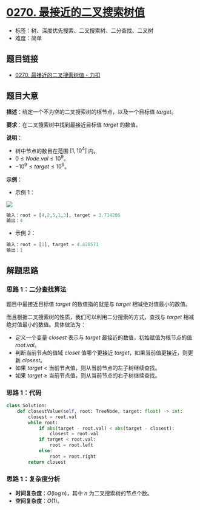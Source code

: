 # [0270. 最接近的二叉搜索树值](https://leetcode.cn/problems/closest-binary-search-tree-value/)

- 标签：树、深度优先搜索、二叉搜索树、二分查找、二叉树
- 难度：简单

## 题目链接

- [0270. 最接近的二叉搜索树值 - 力扣](https://leetcode.cn/problems/closest-binary-search-tree-value/)

## 题目大意

**描述**：给定一个不为空的二叉搜索树的根节点，以及一个目标值 $target$。

**要求**：在二叉搜索树中找到最接近目标值 $target$ 的数值。

**说明**：

-  树中节点的数目在范围 $[1, 10^4]$ 内。
- $0 \le Node.val \le 10^9$。
- $-10^9 \le target \le 10^9$。

**示例**：

- 示例 1：

![](https://assets.leetcode.com/uploads/2021/03/12/closest1-1-tree.jpg)

```python
输入：root = [4,2,5,1,3], target = 3.714286
输出：4
```

- 示例 2：

```python
输入：root = [1], target = 4.428571
输出：1
```

## 解题思路

### 思路 1：二分查找算法

题目中最接近目标值 $target$ 的数值指的就是与 $target$ 相减绝对值最小的数值。

而且根据二叉搜索树的性质，我们可以利用二分搜索的方式，查找与 $target$ 相减绝对值最小的数值。具体做法为：

- 定义一个变量 $closest$ 表示与 $target$ 最接近的数值，初始赋值为根节点的值 $root.val$。
- 判断当前节点的值域 $closet$ 值哪个更接近 $target$，如果当前值更接近，则更新 $closest$。
- 如果 $target$ < 当前节点值，则从当前节点的左子树继续查找。
- 如果 $target$ ≥ 当前节点值，则从当前节点的右子树继续查找。

### 思路 1：代码

```python
class Solution:
    def closestValue(self, root: TreeNode, target: float) -> int:
        closest = root.val
        while root:
            if abs(target - root.val) < abs(target - closest):
                closest = root.val
            if target < root.val:
                root = root.left
            else:
                root = root.right
        return closest
```

### 思路 1：复杂度分析

- **时间复杂度**：$O(\log n)$，其中 $n$ 为二叉搜索树的节点个数。
- **空间复杂度**：$O(1)$。

